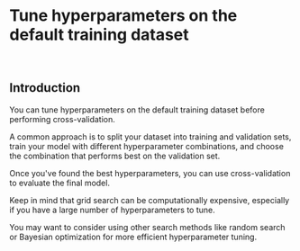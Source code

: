 # Tune hyperparameters on the default training dataset

&nbsp;

## Introduction

You can tune hyperparameters on the default training dataset before performing cross-validation.

A common approach is to split your dataset into training and validation sets, train your model with different hyperparameter combinations, and choose the combination that performs best on the validation set.

Once you've found the best hyperparameters, you can use cross-validation to evaluate the final model.

Keep in mind that grid search can be computationally expensive, especially if you have a large number of hyperparameters to tune.

You may want to consider using other search methods like random search or Bayesian optimization for more efficient hyperparameter tuning.
